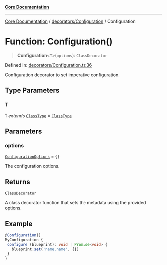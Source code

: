 [**Core Documentation**](../../../README.md)

***

[Core Documentation](../../../README.md) / [decorators/Configuration](../README.md) / Configuration

# Function: Configuration()

> **Configuration**\<`T`\>(`options`): `ClassDecorator`

Defined in: [decorators/Configuration.ts:36](https://github.com/stonemjs/core/blob/e2fddc9518734748c09a72d4b4064dd1d4c1288c/src/decorators/Configuration.ts#L36)

Configuration decorator to set imperative configuration.

## Type Parameters

### T

`T` *extends* [`ClassType`](../../../declarations/type-aliases/ClassType.md) = [`ClassType`](../../../declarations/type-aliases/ClassType.md)

## Parameters

### options

[`ConfigurationOptions`](../interfaces/ConfigurationOptions.md) = `{}`

The configuration options.

## Returns

`ClassDecorator`

A class decorator function that sets the metadata using the provided options.

## Example

```typescript
@Configuration()
MyConfiguration {
 configure (blueprint): void | Promise<void> {
   blueprint.set('name.name', {})
 }
}
```

